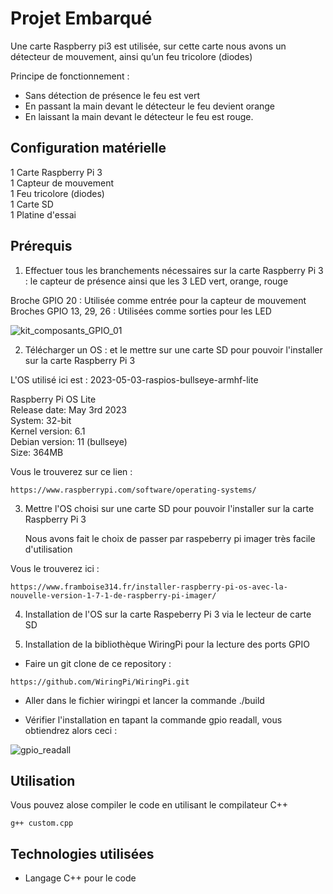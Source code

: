 # Projet Embarqué

Une carte Raspberry pi3 est utilisée, sur cette carte nous avons un détecteur de mouvement, ainsi qu’un feu tricolore (diodes)

Principe de fonctionnement : 
* Sans détection de présence le feu est vert
* En passant la main devant le détecteur le feu devient orange
* En laissant la main devant le détecteur le feu est rouge.

## Configuration matérielle

1 Carte Raspberry Pi 3  
1 Capteur de mouvement  
1 Feu tricolore (diodes)  
1 Carte SD  
1 Platine d'essai  

## Prérequis
1. Effectuer tous les branchements nécessaires sur la carte Raspberry Pi 3 : le capteur de présence ainsi que les 3 LED vert, orange, rouge 

  Broche GPIO 20 : Utilisée comme entrée pour la capteur de mouvement  
  Broches GPIO 13, 29, 26 : Utilisées comme sorties pour les LED 

![kit_composants_GPIO_01](https://github.com/JB77860/projet_embarque/assets/50988564/7df59933-a1eb-46ab-991b-3a7e55154b1a)

2. Télécharger un OS : et le mettre sur une carte SD pour pouvoir l'installer sur la carte Raspberry Pi 3
  
 L'OS utilisé ici est : 2023-05-03-raspios-bullseye-armhf-lite

   Raspberry Pi OS Lite  
   Release date: May 3rd 2023  
   System: 32-bit  
   Kernel version: 6.1  
   Debian version: 11 (bullseye)  
   Size: 364MB  

  Vous le trouverez sur ce lien :  
```
https://www.raspberrypi.com/software/operating-systems/
```

3. Mettre l'OS choisi sur une carte SD pour pouvoir l'installer sur la carte Raspberry Pi 3

   Nous avons fait le choix de passer par raspeberry pi imager très facile d'utilisation

  Vous le trouverez ici :  
```
https://www.framboise314.fr/installer-raspberry-pi-os-avec-la-nouvelle-version-1-7-1-de-raspberry-pi-imager/
```

4. Installation de l'OS sur la carte Raspeberry Pi 3 via le lecteur de carte SD

5. Installation de la bibliothèque WiringPi pour la lecture des ports GPIO

  * Faire un git clone de ce repository :
  ```
  https://github.com/WiringPi/WiringPi.git
  ```
  * Aller dans le fichier wiringpi et lancer la commande ./build

  * Vérifier l'installation en tapant la commande gpio readall, vous obtiendrez alors ceci :   
  
![gpio_readall](https://github.com/JB77860/projet_embarque/assets/50988564/55ef0c64-3eff-4617-ad1f-f8e0d4d90df9)




## Utilisation

Vous pouvez alose compiler le code en utilisant le compilateur C++
```
g++ custom.cpp
```





## Technologies utilisées

* Langage C++ pour le code


